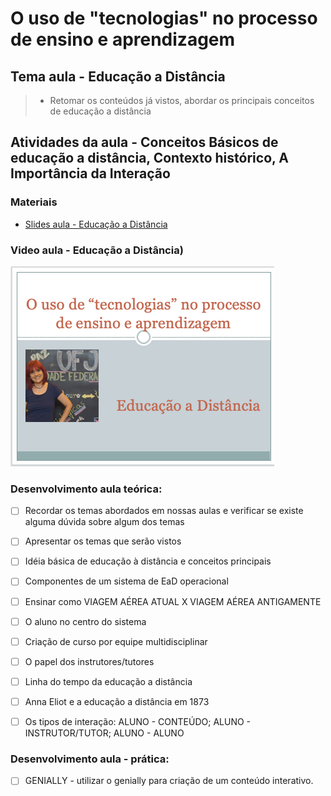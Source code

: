 # O uso de "tecnologias" no processo de ensino e aprendizagem
## Tema aula - Educação a Distância
 
>  * Retomar os conteúdos já vistos, abordar os principais conceitos de educação a distância
>  
## Atividades da aula - Conceitos Básicos de educação a distância, Contexto histórico, A Importância da Interação

### Materiais
- [Slides aula - Educação a Distância](educacao_a_distancia.pdf)

### Video aula  -  Educação a Distância)
[![Aula - Educação a Distância](capa_aula15.png)](https://youtu.be/4ARWHfVKUds)


### Desenvolvimento aula teórica: 

- [ ] Recordar os temas abordados em nossas aulas e verificar se existe alguma dúvida sobre algum dos temas
- [ ] Apresentar os temas que serão vistos
- [ ] Idéia básica de educação à distância e conceitos principais
- [ ] Componentes de um sistema de EaD operacional
- [ ] Ensinar como VIAGEM AÉREA ATUAL X VIAGEM AÉREA ANTIGAMENTE
- [ ] O aluno no centro do sistema
- [ ] Criação de curso por equipe multidisciplinar
- [ ] O papel dos instrutores/tutores
- [ ] Linha do tempo da educação a distância
- [ ] Anna Eliot e a educação a distância em 1873
- [ ] Os tipos de interação: ALUNO - CONTEÚDO; ALUNO - INSTRUTOR/TUTOR; ALUNO - ALUNO


### Desenvolvimento aula  - prática: 
- [ ]  GENIALLY - utilizar o genially para criação de um conteúdo interativo.
